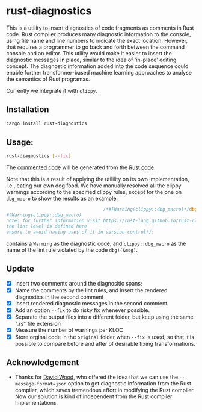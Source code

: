 # rust-diagnostics

This is a utility to insert diagnostics of code fragments as comments in Rust code.
Rust compiler produces many diagnostic information to the console, using file name and line numbers to indicate the exact location.
However, that requires a programmer to go back and forth between the command console and an editor. This utility would make it 
easier to insert the diagnostic messages in place, similar to the idea of 'in-place' editing concept.
The diagnostic information added into the code sequence could enable further transformer-based machine learning approaches to 
analyse the semantics of Rust programas.

Currently we integrate it with `clippy`.

## Installation
```bash
cargo install rust-diagnostics
```

## Usage:
```bash
rust-diagnostics [--fix]
```

The [commented code](https://github.com/yijunyu/rust-diagnostics/blob/main/diagnostics/src/main.rs) will be generated from the
[Rust code](https://github.com/yijunyu/rust-diagnostics/blob/main/src/main.rs).

Note that this is a result of applying the utilility on its own implementation, i.e., eating our own dog food.
We have manually resolved all the clippy warnings according to the specified clippy rules, 
except for the one on `dbg_macro` to show the results as an example:

```rust
                                    /*#[Warning(clippy::dbg_macro)*/dbg!(&r)/*
#[Warning(clippy::dbg_macro)
note: for further information visit https://rust-lang.github.io/rust-clippy/master/index.html#dbg_macro
the lint level is defined here
ensure to avoid having uses of it in version control*/;
```
contains a `Warning` as the diagnostic code, and `clippy::dbg_macro` as the name of the lint rule violated by the code `dbg!(&msg)`. 

## Update

- [x] Insert two comments around the diagnositic spans;
- [x] Name the comments by the lint rules, and insert the rendered diagnostics in the second comment
- [x] Insert rendered diagnostic messages in the second comment.
- [x] Add an option `--fix` to do risky fix whenever possible. 
- [x] Separate the output files into a different folder, but keep using the same ".rs" file extension
- [x] Measure the number of warnings per KLOC
- [x] Store orginal code in the `original` folder when `--fix` is used, so that it is possible to compare before and after of desirable fixing transformations.

## Acknowledgement

- Thanks for [David Wood](https://davidtw.co), who offered the idea that we can use the `--message-format=json` option to get diagnostic information from the Rust compiler, which saves tremendous effort in modifying the Rust compiler. Now our solution is kind of independent from the Rust compiler implementations.

